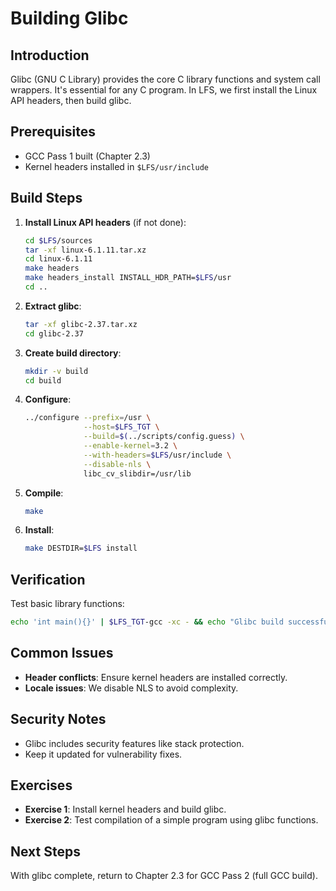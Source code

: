 # Building Glibc

## Introduction

Glibc (GNU C Library) provides the core C library functions and system call wrappers. It's essential for any C program. In LFS, we first install the Linux API headers, then build glibc.

## Prerequisites

- GCC Pass 1 built (Chapter 2.3)
- Kernel headers installed in `$LFS/usr/include`

## Build Steps

1. **Install Linux API headers** (if not done):

   ```bash
   cd $LFS/sources
   tar -xf linux-6.1.11.tar.xz
   cd linux-6.1.11
   make headers
   make headers_install INSTALL_HDR_PATH=$LFS/usr
   cd ..
   ```

2. **Extract glibc**:

   ```bash
   tar -xf glibc-2.37.tar.xz
   cd glibc-2.37
   ```

3. **Create build directory**:

   ```bash
   mkdir -v build
   cd build
   ```

4. **Configure**:

   ```bash
   ../configure --prefix=/usr \
                --host=$LFS_TGT \
                --build=$(../scripts/config.guess) \
                --enable-kernel=3.2 \
                --with-headers=$LFS/usr/include \
                --disable-nls \
                libc_cv_slibdir=/usr/lib
   ```

5. **Compile**:

   ```bash
   make
   ```

6. **Install**:
   ```bash
   make DESTDIR=$LFS install
   ```

## Verification

Test basic library functions:

```bash
echo 'int main(){}' | $LFS_TGT-gcc -xc - && echo "Glibc build successful"
```

## Common Issues

- **Header conflicts**: Ensure kernel headers are installed correctly.
- **Locale issues**: We disable NLS to avoid complexity.

## Security Notes

- Glibc includes security features like stack protection.
- Keep it updated for vulnerability fixes.

## Exercises

- **Exercise 1**: Install kernel headers and build glibc.
- **Exercise 2**: Test compilation of a simple program using glibc functions.

## Next Steps

With glibc complete, return to Chapter 2.3 for GCC Pass 2 (full GCC build).

